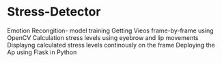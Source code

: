 # Stress-Detector
Emotion Recongition- model training
Getting Vieos frame-by-frame using OpenCV
Calculation stress levels using eyebrow and lip movements
Displayng calculated stress levels continously on the frame
Deploying the Ap using Flask in Python
